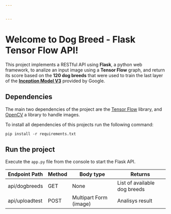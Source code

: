 ```yaml
---


---
```


<h1 id="welcome-to-dog-breed---flask-tensor-flow-api">Welcome to Dog Breed - Flask Tensor Flow API!</h1>
<p>This project implements a  RESTful API using <strong>Flask</strong>, a python web framework, to analize an input image using a  <strong>Tensor Flow</strong> graph, and return its score based on the <strong>120 dog breeds</strong> that were used to train the last layer of the <a href="https://github.com/tensorflow/models/tree/master/research/inception"><strong>Inception Model V3</strong></a> provided by Google.</p>
<h2 id="dependencies">Dependencies</h2>
<p>The main two dependencies of the project are the <a href="https://www.tensorflow.org/">Tensor Flow</a> library, and <a href="https://opencv.org/">OpenCV</a> a library to handle images.</p>
<p>To install all dependencies of this projects run the following command:</p>
<pre><code>pip install -r requirements.txt
</code></pre>
<h2 id="run-the-project">Run the project</h2>
<p>Execute the <code>app.py</code> file from the console to start the Flask API.</p>

<table>
<thead>
<tr>
<th>Endpoint Path</th>
<th>Method</th>
<th>Body type</th>
<th>Returns</th>
</tr>
</thead>
<tbody>
<tr>
<td>api/dogbreeds</td>
<td>GET</td>
<td>None</td>
<td>List of available dog breeds</td>
</tr>
<tr>
<td>api/uploadtest</td>
<td>POST</td>
<td>Multipart Form (image)</td>
<td>Analisys result</td>
</tr>
</tbody>
</table>
